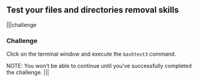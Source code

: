 ## Test your files and directories removal skills

|||challenge
### Challenge
Click on the terminal window and execute the `bashtest3` command.

NOTE: You won't be able to continue until you've successfully completed the challenge.
|||